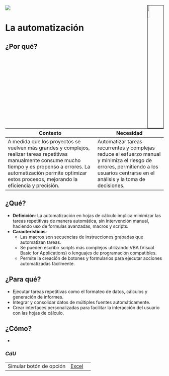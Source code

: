 <img src="../../images/DALL·E-2024-03-11-22.22.25.webp" width="10%" align=right border=1>
<a href="../../README.md"><img src="https://img.shields.io/badge/-Tabla_de_contenidos-000?style=flat&logo=Emlakjet&logoColor=red"></a>

# La automatización

## ¿Por qué?

|Contexto|Necesidad|
|-|-|
A medida que los proyectos se vuelven más grandes y complejos, realizar tareas repetitivas manualmente consume mucho tiempo y es propenso a errores. La automatización permite optimizar estos procesos, mejorando la eficiencia y precisión.|Automatizar tareas recurrentes y complejas reduce el esfuerzo manual y minimiza el riesgo de errores, permitiendo a los usuarios centrarse en el análisis y la toma de decisiones.

## ¿Qué?

- **Definición**: La automatización en hojas de cálculo implica minimizar las tareas repetitivas de manera automática, sin intervención manual, haciendo uso de formulas avanzadas, macros y scripts.
- **Características**: 
  - Las macros son secuencias de instrucciones grabadas que automatizan tareas.
  - Se pueden escribir scripts más complejos utilizando VBA (Visual Basic for Applications) o lenguajes de programación compatibles.
  - Permite la creación de botones y formularios para ejecutar acciones automatizadas fácilmente.

## ¿Para qué?

- Ejecutar tareas repetitivas como el formateo de datos, cálculos y generación de informes.
- Integrar y consolidar datos de múltiples fuentes automáticamente.
- Crear interfaces personalizadas para facilitar la interacción del usuario con las hojas de cálculo.

## ¿Cómo?

- 

### *CdU*

||||
|-|-|-|
Simular botón de opción|[Excel](https://1drv.ms/x/s!AnIJHRHgFpG-l2eDH47saOP50SOC)
